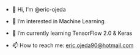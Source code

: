 - 👋 Hi, I’m @eric-ojeda
- 👀 I’m interested in Machine Learning
- 🌱 I’m currently learning TensorFlow 2.0 & Keras

- 📫 How to reach me: eric.ojeda90@hotmail.com

<!---
eric-ojeda/eric-ojeda is a ✨ special ✨ repository because its `README.md` (this file) appears on your GitHub profile.
You can click the Preview link to take a look at your changes.
--->
